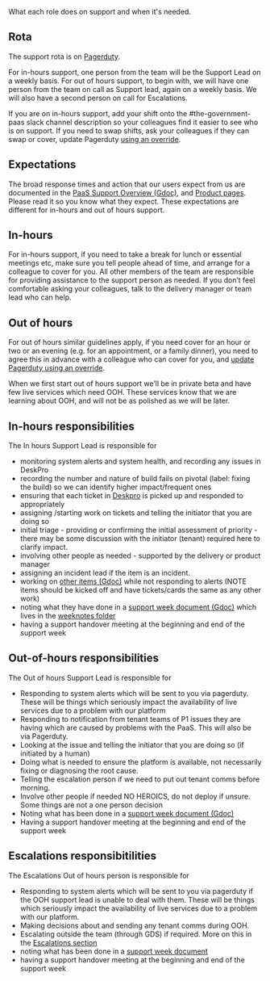 What each role does on support and when it's needed.

## Rota
The support rota is on [Pagerduty](https://gds-paas.pagerduty.com/schedules).

For in-hours support, one person from the team will be the Support Lead on a weekly basis. For out of hours support, to begin with, we will have one person from the team on call as Support lead, again on a weekly basis. We will also have a second person on call for Escalations.

If you are on in-hours support, add your shift onto the #the-government-paas slack channel description so your colleagues find it easier to see who is on support. If you need to swap shifts, ask your colleagues if they can swap or cover, update Pagerduty [using an override](https://support.pagerduty.com/hc/en-us/articles/202830170-Creating-and-Deleting-Overrides).

## Expectations
The broad response times and action that our users expect from us are documented in the [PaaS Support Overview (Gdoc)](https://docs.google.com/a/digital.cabinet-office.gov.uk/document/d/1FLiKPmM61ikO1MJNo96YpxGaYPUMb8CdAcWPnzBBa0U/edit?usp=sharing), and [Product pages](https://www.cloud.service.gov.uk/support.html). Please read it so you know what they expect. These expectations are different for in-hours and out of hours support.

## In-hours
For in-hours support, if you need to take a break for lunch or essential meetings etc, make sure you tell people ahead of time, and arrange for a colleague to cover for you. All other members of the team are responsible for providing assistance to the support person as needed. If you don’t feel comfortable asking your colleagues, talk to the delivery manager or team lead who can help.

## Out of hours
For out of hours similar guidelines apply, if you need cover for an hour or two or an evening (e.g. for an appointment, or a family dinner), you need to agree this in advance with a colleague who can cover for you, and [update Pagerduty using an override](https://support.pagerduty.com/hc/en-us/articles/202830170-Creating-and-Deleting-Overrides).

When we first start out of hours support we’ll be in private beta and have few live services which need OOH. These services know that we are learning about OOH, and will not be as polished as we will be later.  

## In-hours responsibilities
The In hours Support Lead is responsible for

* monitoring system alerts and system health, and recording any issues in DeskPro
* recording the number and nature of build fails on pivotal (label: fixing the build) so we can identify higher impact/frequent ones
* ensuring that each ticket in [Deskpro](https://gaap.deskpro.com/agent/login?o=1_) is picked up and responded to appropriately
* assigning /starting work on tickets and telling the initiator that you are doing so
* initial triage - providing or confirming the initial assessment of priority  - there may be some discussion with the initiator (tenant) required here to clarify impact.
* involving other people as needed - supported by the delivery or product manager
* assigning an incident lead if the item is an incident.
* working on [other items (Gdoc)](https://docs.google.com/a/digital.cabinet-office.gov.uk/document/d/167ymOJmv1zXCPK8UUoW4P_zUKvv9qr96oBioXXnNK5o/edit?usp=sharing) while not responding to alerts (NOTE items should be kicked off and have tickets/cards the same as any other work)
* noting what they have done in a [support week document (Gdoc)](https://docs.google.com/a/digital.cabinet-office.gov.uk/document/d/1tC5G48uHnlu-qK9oGGx85QrArZSJRuFNKV2kKtFsVck/edit?usp=sharing) which lives in the [weeknotes folder](https://drive.google.com/drive/folders/0B3dxtmub3df5WmMtWnZJSi1VcXc?usp=sharing_)
* having a support handover meeting at the beginning and end of the support week

## Out-of-hours responsibilities
The Out of hours Support Lead is responsible for

* Responding to system alerts which will be sent to you via pagerduty. These will be things which seriously impact the availability of live services due to a problem with our platform
* Responding to notification from tenant teams of P1 issues they are having which are caused by problems with the PaaS. This will also be via Pagerduty.
* Looking at the issue and telling the initiator that you are doing so (if initiated by a human)
* Doing what is needed to ensure the platform is available, not necessarily fixing or diagnosing the root cause.
* Telling the escalation person if we need to put out tenant comms before morning.
* Involve other people if needed NO HEROICS, do not deploy if unsure. Some things are not a one person decision
* Noting what has been done in a [support week document (Gdoc)](https://docs.google.com/a/digital.cabinet-office.gov.uk/document/d/1tC5G48uHnlu-qK9oGGx85QrArZSJRuFNKV2kKtFsVck/edit?usp=sharing)
* Having a support handover meeting at the beginning and end of the support week

## Escalations responsibitilities
The Escalations Out of hours person is responsible for

* Responding to system alerts which will be sent to you via pagerduty if the OOH support lead is unable to deal with them. These will be things which seriously impact the availability of live services due to a problem with our platform.
* Making decisions about and sending any tenant comms during OOH.
* Escalating outside the team (through GDS) if required. More on this in the [Escalations section](/support/support_manual/#escalations)
* noting what has been done in a [support week document](https://docs.google.com/a/digital.cabinet-office.gov.uk/document/d/1tC5G48uHnlu-qK9oGGx85QrArZSJRuFNKV2kKtFsVck/edit?usp=sharing_)
* having a support handover meeting at the beginning and end of the support week
